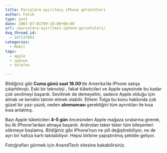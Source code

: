 ```yaml
---
title: Parçalara ayırılmış iPhone görüntüleri
author: Fatih
type: post
date: 2007-07-01T09:16:00+00:00
url: /parcalara-ayirilmis-iphone-goruntuleri/
dsq_thread_id:
  - 197137493
categories:
  - Mobil
tags:
  - apple
  - iphone
  - telefon

---
```

Bildiğiniz gibi **Cuma günü saat 18.00**&#8216;de Amerika&#8217;da iPhone satışa çıkartılmıştı. Eski bir teknoloji , fakat tüketicileri ve Apple sayesinde bu kadar çok sevilmeyi başardı. Sevilmek de demeyelim, sadece Apple olduğu için almak ve kendini tatmin etmek olabilir. Ethem Tolga bu konu hakkında çok güzel bir yazı yazdı, neden **alınmaması** gerektiğini tüm ayrıntıları ile kısa kısa anlatmış. 

<center>
</center>

Bazı Apple tüketicileri **4-5 gün** öncesinden Apple mağaza sıralarına girerek, bu ilk iPhone&#8217;lardan almaya başardı. Ardından teker teker tüm bileşenleri sökmeye başlamış. Bildiğiniz gibi iPhone&#8217;nun ne pili değiştirebiliyor, ne de ayrı bir hafıza kartı takılabiliyor. Hepsi birbine yapıştırılmış şekilde geliyor. 

Fotoğrafları görmek için AnandTech sitesine bakabilirsiniz.